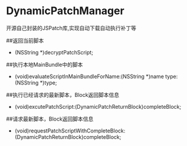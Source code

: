 # DynamicPatchManager
开源自己封装的JSPatch库,实现自动下载自动执行补丁等

##返回当前脚本
- (NSString *)decryptPatchScript;

##执行本地MainBundle中的脚本
- (void)evaluateScriptInMainBundleForName:(NSString *)name type:(NSString *)type;

##执行已经请求的最新脚本，Block返回脚本信息
- (void)excutePatchScript:(DynamicPatchReturnBlock)completeBlock;

##请求最新脚本，Block返回脚本信息
- (void)requestPatchScriptWithCompleteBlock:(DynamicPatchReturnBlock)completeBlock;


